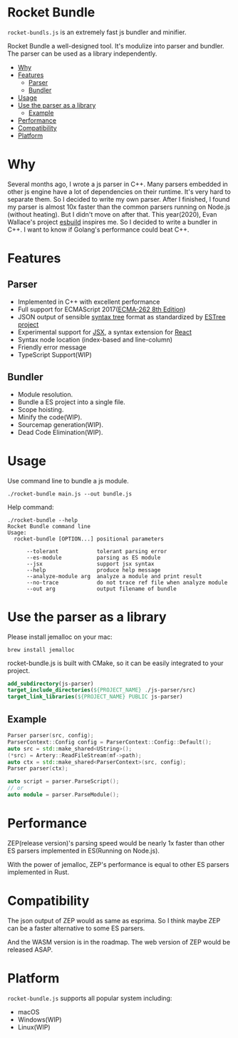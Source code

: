 # Rocket Bundle

`rocket-bundls.js` is an extremely fast js bundler and minifier.

Rocket Bundle a well-designed tool. It's modulize into parser and bundler.
The parser can be used as a library independently.

- [Why](#why)
- [Features](#Features)
  - [Parser](#parser)
  - [Bundler](#bundler)
- [Usage](#usage)
- [Use the parser as a library](#use-the-parser-as-a-library)
  - [Example](#example)
- [Performance](#performance)
- [Compatibility](#compatibility)
- [Platform](#platform)

# Why

Several months ago, I wrote a js parser in C++. Many parsers embedded in other js engine have a lot of dependencies on their runtime. It's very hard to separate them. So I decided to write my own parser. After I finished, I found my parser is almost 10x faster than the common parsers running on Node.js (without heating). But I didn't move on after that. This year(2020), Evan Wallace's project [esbuild](https://github.com/evanw/esbuild/) inspires me. So I decided to write a bundler in C++. I want to know if Golang's performance could beat C++.

# Features

## Parser

- Implemented in C++ with excellent performance
- Full support for ECMAScript 2017([ECMA-262 8th Edition](http://www.ecma-international.org/publications/standards/Ecma-262.htm))
- JSON output of sensible [syntax tree](https://github.com/estree/estree/blob/master/es5.md) format as standardized by [ESTree project](https://github.com/estree/estree)
- Experimental support for [JSX](https://facebook.github.io/jsx/), a syntax extension for [React](https://facebook.github.io/react/)
- Syntax node location (index-based and line-column)
- Friendly error message
- TypeScript Support(WIP)

## Bundler

- Module resolution.
- Bundle a ES project into a single file.
- Scope hoisting.
- Minify the code(WIP).
- Sourcemap generation(WIP).
- Dead Code Elimination(WIP).

# Usage

Use command line to bundle a js module.
```shell script
./rocket-bundle main.js --out bundle.js
```

Help command:

```shell script
./rocket-bundle --help
Rocket Bundle command line
Usage:
  rocket-bundle [OPTION...] positional parameters

      --tolerant            tolerant parsing error
      --es-module           parsing as ES module
      --jsx                 support jsx syntax
      --help                produce help message
      --analyze-module arg  analyze a module and print result
      --no-trace            do not trace ref file when analyze module
      --out arg             output filename of bundle
```

# Use the parser as a library

Please install jemalloc on your mac:

```shell script
brew install jemalloc
```

rocket-bundle.js is built with CMake, so it can be
easily integrated to your project.

```cmake
add_subdirectory(js-parser)
target_include_directories(${PROJECT_NAME} ./js-parser/src)
target_link_libraries(${PROJECT_NAME} PUBLIC js-parser)
```

## Example

```cpp
Parser parser(src, config);
ParserContext::Config config = ParserContext::Config::Default();
auto src = std::make_shared<UString>();
(*src) = Artery::ReadFileStream(mf->path);
auto ctx = std::make_shared<ParserContext>(src, config);
Parser parser(ctx);

auto script = parser.ParseScript();
// or
auto module = parser.ParseModule();

```

# Performance

ZEP(release version)'s parsing speed would be nearly 1x faster than
other ES parsers implemented in ES(Running on Node.js).

With the power of jemalloc,
ZEP's performance is equal to other ES parsers implemented in Rust.

# Compatibility

The json output of ZEP would as same as esprima. So I think maybe ZEP can be
a faster alternative to some ES parsers.

And the WASM version is in the roadmap. The web version of ZEP would be released ASAP.

# Platform

`rocket-bundle.js` supports all popular system including:

- macOS
- Windows(WIP)
- Linux(WIP)
